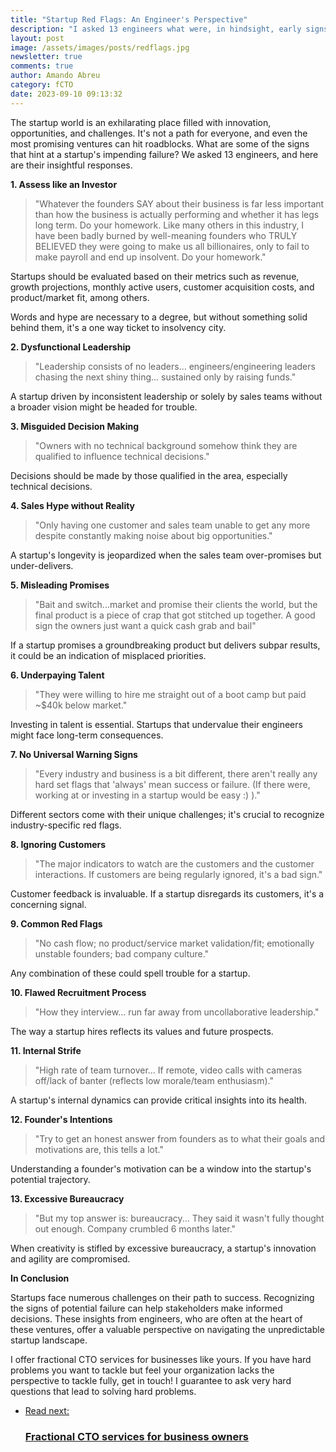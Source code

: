```yaml
---
title: "Startup Red Flags: An Engineer's Perspective"
description: "I asked 13 engineers what were, in hindsight, early signs that the startups they were working on would fail."
layout: post
image: /assets/images/posts/redflags.jpg
newsletter: true
comments: true
author: Amando Abreu
category: fCTO
date: 2023-09-10 09:13:32
---
```

The startup world is an exhilarating place filled with innovation, opportunities, and challenges. It's not a path for everyone, and even the most promising ventures can hit roadblocks. What are some of the signs that hint at a startup's impending failure? We asked 13 engineers, and here are their insightful responses.

**1. Assess like an Investor**
>"Whatever the founders SAY about their business is far less important than how the business is actually performing and whether it has legs long term. Do your homework. Like many others in this industry, I have been badly burned by well-meaning founders who TRULY BELIEVED they were going to make us all billionaires, only to fail to make payroll and end up insolvent.
Do your homework."

Startups should be evaluated based on their metrics such as revenue, growth projections, monthly active users, customer acquisition costs, and product/market fit, among others.

Words and hype are necessary to a degree, but without something solid behind them, it's a one way ticket to insolvency city.

**2. Dysfunctional Leadership**
>"Leadership consists of no leaders... engineers/engineering leaders chasing the next shiny thing... sustained only by raising funds."

A startup driven by inconsistent leadership or solely by sales teams without a broader vision might be headed for trouble.

**3. Misguided Decision Making**
>"Owners with no technical background somehow think they are qualified to influence technical decisions."

Decisions should be made by those qualified in the area, especially technical decisions.

**4. Sales Hype without Reality**
>"Only having one customer and sales team unable to get any more despite constantly making noise about big opportunities."

A startup's longevity is jeopardized when the sales team over-promises but under-delivers.

**5. Misleading Promises**
>"Bait and switch...market and promise their clients the world, but the final product is a piece of crap that got stitched up together. A good sign the owners just want a quick cash grab and bail"

If a startup promises a groundbreaking product but delivers subpar results, it could be an indication of misplaced priorities.

**6. Underpaying Talent**
>"They were willing to hire me straight out of a boot camp but paid ~$40k below market."

Investing in talent is essential. Startups that undervalue their engineers might face long-term consequences.

**7. No Universal Warning Signs**
>"Every industry and business is a bit different, there aren't really any hard set flags that 'always' mean success or failure. (If there were, working at or investing in a startup would be easy :) )."

Different sectors come with their unique challenges; it's crucial to recognize industry-specific red flags.

**8. Ignoring Customers**
>"The major indicators to watch are the customers and the customer interactions. If customers are being regularly ignored, it's a bad sign."

Customer feedback is invaluable. If a startup disregards its customers, it's a concerning signal.

**9. Common Red Flags**
>"No cash flow; no product/service market validation/fit; emotionally unstable founders; bad company culture."

Any combination of these could spell trouble for a startup.

**10. Flawed Recruitment Process**
>"How they interview... run far away from uncollaborative leadership."

The way a startup hires reflects its values and future prospects.

**11. Internal Strife**
>"High rate of team turnover... If remote, video calls with cameras off/lack of banter (reflects low morale/team enthusiasm)."

A startup's internal dynamics can provide critical insights into its health.

**12. Founder's Intentions**
>"Try to get an honest answer from founders as to what their goals and motivations are, this tells a lot."

Understanding a founder's motivation can be a window into the startup's potential trajectory.

**13. Excessive Bureaucracy**
>"But my top answer is: bureaucracy... They said it wasn't fully thought out enough. Company crumbled 6 months later."

When creativity is stifled by excessive bureaucracy, a startup's innovation and agility are compromised.

**In Conclusion**

Startups face numerous challenges on their path to success. Recognizing the signs of potential failure can help stakeholders make informed decisions. These insights from engineers, who are often at the heart of these ventures, offer a valuable perspective on navigating the unpredictable startup landscape.

I offer fractional CTO services for businesses like yours. If you have hard problems you want to tackle but feel your organization lacks the perspective to tackle fully, get in touch! I guarantee to ask very hard questions that lead to solving hard problems.

<ul class="listing">
    <li class="listing__li">
        <a class="listing__link block" href="/fractional-cto/">
            <div class="listing__item">
                <div class="listing__type">Read next:</div>
                <h3 class="listing__title">Fractional CTO services for business owners</h3>
            </div>
        </a>
    </li>
</ul>

